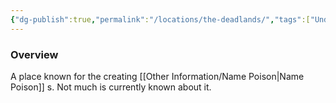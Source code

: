 ```yaml
---
{"dg-publish":true,"permalink":"/locations/the-deadlands/","tags":["Undiscovered"],"updated":"2025-08-11T11:53:31.684+01:00"}
---
```



### Overview
A place known for the creating [[Other Information/Name Poison\|Name Poison]] s. Not much is currently known about it. 